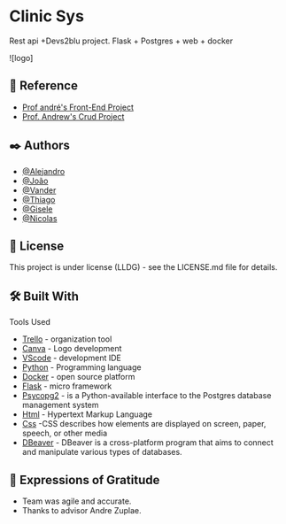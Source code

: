 
# Clinic Sys

Rest api +Devs2blu project. Flask + Postgres + web + docker


![logo]


## 📍 Reference

 - [Prof andré's Front-End Project](https://github.com/AndreZuplae/Front-end)
 - [Prof. Andrew's Crud Project](https://github.com/AndreZuplae/Front-end/tree/main/modulo11)



## ✒️ Authors

- [@Alejandro](https://github.com/alejandrosilveiraramos)
- [@João](https://github.com/JoaoVictorOlve)
- [@Vander](https://github.com/Vanderlaus)
- [@Thiago](https://github.com/thiagofranca85)
- [@Gisele](https://github.com/giselev)
- [@Nicolas](https://github.com/LiraNick)


## 📄 License

This project is under license (LLDG) - see the LICENSE.md file for details.


## 🛠️ Built With

Tools Used

* [Trello](https://trello.com/b/BvNi86AX/guidolooping) - organization tool
* [Canva](https://www.canva.com/design/DAFMJp9Y2dI/egPWUWytIr0MWSqYgpAyUQ/edit) - Logo development
* [VScode](https://code.visualstudio.com/) - development IDE
* [Python](https://www.python.org/downloads/release/python-3111/) - Programming language
* [Docker](https://www.docker.com/products/docker-desktop/) - open source platform 
* [Flask](https://flask.palletsprojects.com/en/2.2.x/) - micro framework  
* [Psycopg2](https://pypi.org/project/psycopg2/) - is a Python-available interface to the Postgres database management system
* [Html](https://pt.wikipedia.org/wiki/HTML5) - Hypertext Markup Language
* [Css](https://developer.mozilla.org/pt-BR/docs/Web/CSS) -CSS describes how elements are displayed on screen, paper, speech, or other media
* [DBeaver](https://dbeaver.io/download/) - DBeaver is a cross-platform program that aims to connect and manipulate various types of databases.
## 🎁 Expressions of Gratitude

* Team was agile and accurate.
* Thanks to advisor Andre Zuplae.